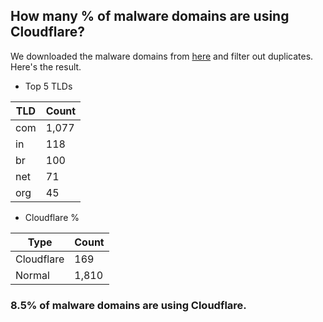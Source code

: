 ## How many % of malware domains are using Cloudflare?


We downloaded the malware domains from [here](https://urlhaus.abuse.ch) and filter out duplicates.
Here's the result.


[//]: # (start replacement)


- Top 5 TLDs

| TLD | Count |
| --- | --- |
| com | 1,077 |
| in | 118 |
| br | 100 |
| net | 71 |
| org | 45 |


- Cloudflare %

| Type | Count |
| --- | --- |
| Cloudflare | 169 |
| Normal | 1,810 |


### 8.5% of malware domains are using Cloudflare.